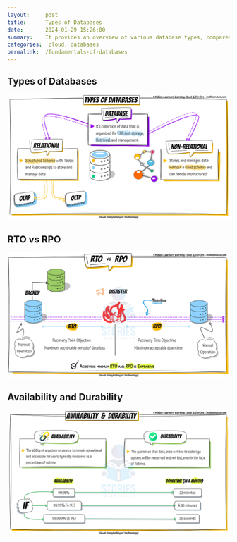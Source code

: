```yaml
---
layout:     post
title:      Types of Databases
date:       2024-01-29 15:26:00
summary:    It provides an overview of various database types, compares Recovery Time Objective (RTO) with Recovery Point Objective (RPO), and discusses concepts of data availability and durability.
categories:  cloud, databases
permalink:  /fundamentals-of-databases
---
```


## Types of Databases

![Image](/images/Fundamentals-of-Databases/type-of-db.gif "Types of Databases")



## RTO vs RPO

![Image](/images/Fundamentals-of-Databases/rto-vs-rpo.gif "RTO vs RPO")


## Availability and Durability

![Image](/images/Fundamentals-of-Databases/availability-and-durability.gif "Availability and Durability")

